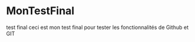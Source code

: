 # MonTestFinal
test final 
ceci est mon test final pour tester les fonctionnalités de Github et GIT
